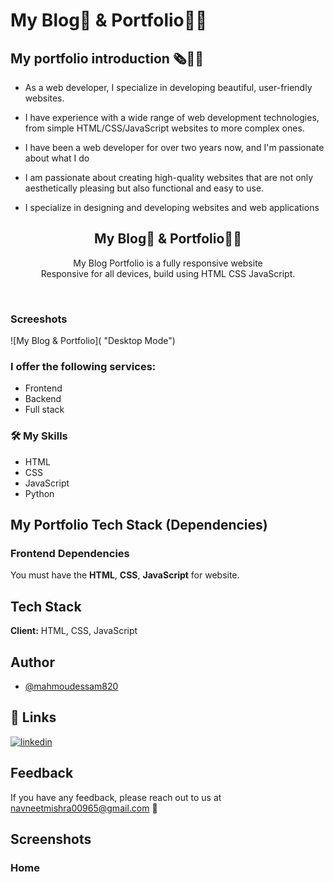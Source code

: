 # My Blog📰 & Portfolio👨‍💻

## My portfolio introduction 🗞👨‍💻

- As a web developer, I specialize in developing beautiful, user-friendly websites.

- I have experience with a wide range of web development technologies,
  from simple HTML/CSS/JavaScript websites to more complex ones.

- I have been a web developer for over two years now, and I'm passionate about what I do

- I am passionate about creating high-quality websites that are not only
  aesthetically pleasing but also functional and easy to use.

- I specialize in designing and developing websites and web applications
 

<div align="center">
  
  <h2 align="center">My Blog📰 & Portfolio👨‍💻</h2>

My Blog Portfolio is a fully responsive website <br />Responsive for all devices, build using HTML CSS JavaScript.

<!-- <a href="https://clear-sleet.surge.sh/"><strong>➥ Live</strong></a> -->

</div>

<br />

### Screeshots

![My Blog & Portfolio]( "Desktop Mode")

### I offer the following services:

- Frontend
- Backend
- Full stack

### 🛠 My Skills

- HTML
- CSS
- JavaScript
- Python

## My Portfolio Tech Stack (Dependencies)

### Frontend Dependencies

You must have the **HTML**, **CSS**, **JavaScript** for website.

## Tech Stack

**Client:** HTML, CSS, JavaScript

## Author

- [@mahmoudessam820](https://github.com/NavneetMishra10)

## 🔗 Links

[![linkedin](https://img.shields.io/badge/linkedin-0A66C2?style=for-the-badge&logo=linkedin&logoColor=white)](https://www.linkedin.com/in/navneet-kumar-mishra-46a0b31a5)
<!-- [![twitter](https://img.shields.io/badge/twitter-1DA1F2?style=for-the-badge&logo=twitter&logoColor=white)](https://twitter.com/Mahmoud42275) -->

## Feedback

If you have any feedback, please reach out to us at navneetmishra00965@gmail.com 📧

## Screenshots

### Home

<!-- ![](./assets/images/home-portfolio.png) -->
